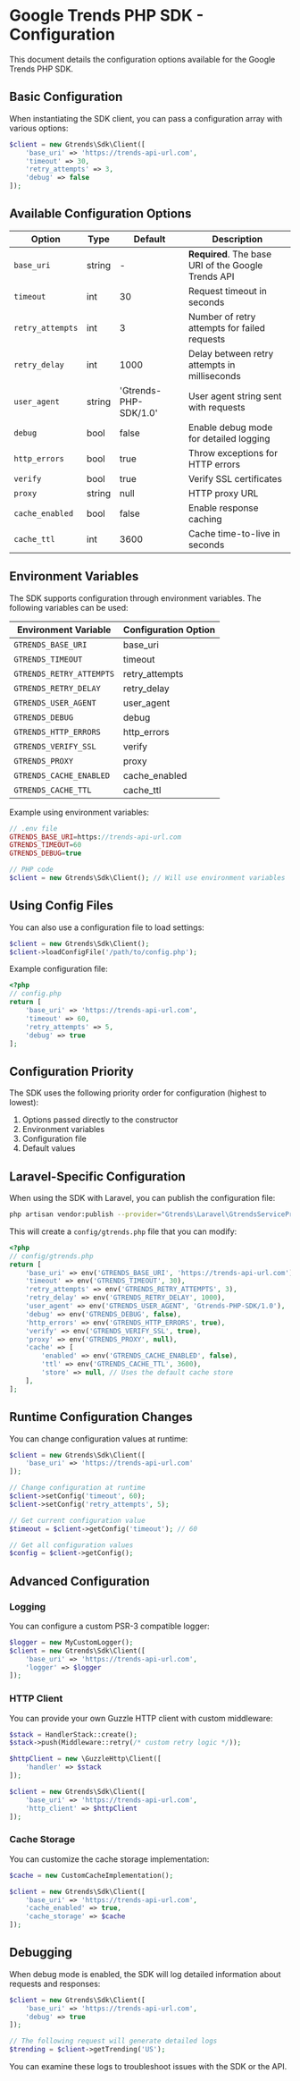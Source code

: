 # Google Trends PHP SDK - Configuration

This document details the configuration options available for the Google Trends PHP SDK.

## Basic Configuration

When instantiating the SDK client, you can pass a configuration array with various options:

```php
$client = new Gtrends\Sdk\Client([
    'base_uri' => 'https://trends-api-url.com',
    'timeout' => 30,
    'retry_attempts' => 3,
    'debug' => false
]);
```

## Available Configuration Options

| Option | Type | Default | Description |
|--------|------|---------|-------------|
| `base_uri` | string | - | **Required**. The base URI of the Google Trends API |
| `timeout` | int | 30 | Request timeout in seconds |
| `retry_attempts` | int | 3 | Number of retry attempts for failed requests |
| `retry_delay` | int | 1000 | Delay between retry attempts in milliseconds |
| `user_agent` | string | 'Gtrends-PHP-SDK/1.0' | User agent string sent with requests |
| `debug` | bool | false | Enable debug mode for detailed logging |
| `http_errors` | bool | true | Throw exceptions for HTTP errors |
| `verify` | bool | true | Verify SSL certificates |
| `proxy` | string | null | HTTP proxy URL |
| `cache_enabled` | bool | false | Enable response caching |
| `cache_ttl` | int | 3600 | Cache time-to-live in seconds |

## Environment Variables

The SDK supports configuration through environment variables. The following variables can be used:

| Environment Variable | Configuration Option |
|----------------------|----------------------|
| `GTRENDS_BASE_URI` | base_uri |
| `GTRENDS_TIMEOUT` | timeout |
| `GTRENDS_RETRY_ATTEMPTS` | retry_attempts |
| `GTRENDS_RETRY_DELAY` | retry_delay |
| `GTRENDS_USER_AGENT` | user_agent |
| `GTRENDS_DEBUG` | debug |
| `GTRENDS_HTTP_ERRORS` | http_errors |
| `GTRENDS_VERIFY_SSL` | verify |
| `GTRENDS_PROXY` | proxy |
| `GTRENDS_CACHE_ENABLED` | cache_enabled |
| `GTRENDS_CACHE_TTL` | cache_ttl |

Example using environment variables:

```php
// .env file
GTRENDS_BASE_URI=https://trends-api-url.com
GTRENDS_TIMEOUT=60
GTRENDS_DEBUG=true

// PHP code
$client = new Gtrends\Sdk\Client(); // Will use environment variables
```

## Using Config Files

You can also use a configuration file to load settings:

```php
$client = new Gtrends\Sdk\Client();
$client->loadConfigFile('/path/to/config.php');
```

Example configuration file:

```php
<?php
// config.php
return [
    'base_uri' => 'https://trends-api-url.com',
    'timeout' => 60,
    'retry_attempts' => 5,
    'debug' => true
];
```

## Configuration Priority

The SDK uses the following priority order for configuration (highest to lowest):

1. Options passed directly to the constructor
2. Environment variables
3. Configuration file
4. Default values

## Laravel-Specific Configuration

When using the SDK with Laravel, you can publish the configuration file:

```bash
php artisan vendor:publish --provider="Gtrends\Laravel\GtrendsServiceProvider"
```

This will create a `config/gtrends.php` file that you can modify:

```php
<?php
// config/gtrends.php
return [
    'base_uri' => env('GTRENDS_BASE_URI', 'https://trends-api-url.com'),
    'timeout' => env('GTRENDS_TIMEOUT', 30),
    'retry_attempts' => env('GTRENDS_RETRY_ATTEMPTS', 3),
    'retry_delay' => env('GTRENDS_RETRY_DELAY', 1000),
    'user_agent' => env('GTRENDS_USER_AGENT', 'Gtrends-PHP-SDK/1.0'),
    'debug' => env('GTRENDS_DEBUG', false),
    'http_errors' => env('GTRENDS_HTTP_ERRORS', true),
    'verify' => env('GTRENDS_VERIFY_SSL', true),
    'proxy' => env('GTRENDS_PROXY', null),
    'cache' => [
        'enabled' => env('GTRENDS_CACHE_ENABLED', false),
        'ttl' => env('GTRENDS_CACHE_TTL', 3600),
        'store' => null, // Uses the default cache store
    ],
];
```

## Runtime Configuration Changes

You can change configuration values at runtime:

```php
$client = new Gtrends\Sdk\Client([
    'base_uri' => 'https://trends-api-url.com'
]);

// Change configuration at runtime
$client->setConfig('timeout', 60);
$client->setConfig('retry_attempts', 5);

// Get current configuration value
$timeout = $client->getConfig('timeout'); // 60

// Get all configuration values
$config = $client->getConfig();
```

## Advanced Configuration

### Logging

You can configure a custom PSR-3 compatible logger:

```php
$logger = new MyCustomLogger();
$client = new Gtrends\Sdk\Client([
    'base_uri' => 'https://trends-api-url.com',
    'logger' => $logger
]);
```

### HTTP Client

You can provide your own Guzzle HTTP client with custom middleware:

```php
$stack = HandlerStack::create();
$stack->push(Middleware::retry(/* custom retry logic */));

$httpClient = new \GuzzleHttp\Client([
    'handler' => $stack
]);

$client = new Gtrends\Sdk\Client([
    'base_uri' => 'https://trends-api-url.com',
    'http_client' => $httpClient
]);
```

### Cache Storage

You can customize the cache storage implementation:

```php
$cache = new CustomCacheImplementation();

$client = new Gtrends\Sdk\Client([
    'base_uri' => 'https://trends-api-url.com',
    'cache_enabled' => true,
    'cache_storage' => $cache
]);
```

## Debugging

When debug mode is enabled, the SDK will log detailed information about requests and responses:

```php
$client = new Gtrends\Sdk\Client([
    'base_uri' => 'https://trends-api-url.com',
    'debug' => true
]);

// The following request will generate detailed logs
$trending = $client->getTrending('US');
```

You can examine these logs to troubleshoot issues with the SDK or the API. 